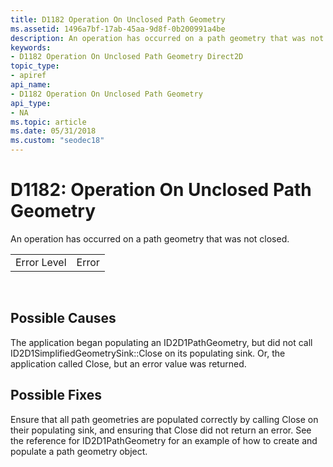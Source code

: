 ```yaml
---
title: D1182 Operation On Unclosed Path Geometry
ms.assetid: 1496a7bf-17ab-45aa-9d8f-0b200991a4be
description: An operation has occurred on a path geometry that was not closed.
keywords:
- D1182 Operation On Unclosed Path Geometry Direct2D
topic_type:
- apiref
api_name:
- D1182 Operation On Unclosed Path Geometry
api_type:
- NA
ms.topic: article
ms.date: 05/31/2018
ms.custom: "seodec18"
---
```


# D1182: Operation On Unclosed Path Geometry

An operation has occurred on a path geometry that was not closed.



|             |       |
|-------------|-------|
| Error Level | Error |



 

## Possible Causes

The application began populating an ID2D1PathGeometry, but did not call ID2D1SimplifiedGeometrySink::Close on its populating sink. Or, the application called Close, but an error value was returned.

## Possible Fixes

Ensure that all path geometries are populated correctly by calling Close on their populating sink, and ensuring that Close did not return an error. See the reference for ID2D1PathGeometry for an example of how to create and populate a path geometry object.

 

 




